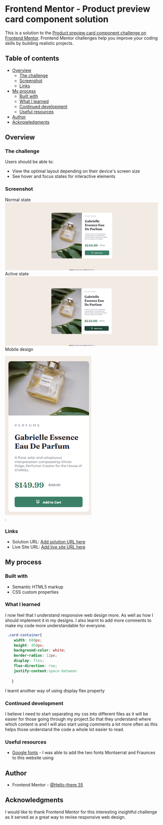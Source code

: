 # Frontend Mentor - Product preview card component solution

This is a solution to the [Product preview card component challenge on Frontend Mentor](https://www.frontendmentor.io/challenges/product-preview-card-component-GO7UmttRfa). Frontend Mentor challenges help you improve your coding skills by building realistic projects. 

## Table of contents

- [Overview](#overview)
  - [The challenge](#the-challenge)
  - [Screenshot](#screenshot)
  - [Links](#links)
- [My process](#my-process)
  - [Built with](#built-with)
  - [What I learned](#what-i-learned)
  - [Continued development](#continued-development)
  - [Useful resources](#useful-resources)
- [Author](#author)
- [Acknowledgments](#acknowledgments)

## Overview

### The challenge

Users should be able to:

- View the optimal layout depending on their device's screen size
- See hover and focus states for interactive elements

### Screenshot
Normal state
![Cart-normal](./Screenshots/Cart-normal-state.png)
Active state
![Cart-active](./Screenshots/Cart-active-state.png)
Mobile design
<div style="text-align:center, margin-left: auto; margin-top: auto;"><img src="./Screenshots/Mobile.png" /></div>.



### Links

- Solution URL: [Add solution URL here](https://your-solution-url.com)
- Live Site URL: [Add live site URL here](https://your-live-site-url.com)

## My process

### Built with

- Semantic HTML5 markup
- CSS custom properties

### What I learned

I now feel that I understand responsive web design more. As well as how I should implement it in my designs. I also learnt to add more comments to make my code more understandable for everyone.


```css
 .card-container{
    width: 600px;
    height: 450px;
    background-color: white;
    border-radius: 12px;
    display: flex;
    flex-direction: row;
    justify-content:space-between

   }
```
I learnt another way of using display flex property



### Continued development

I believe I need to start separating my css into different files as it will be easier for those going through my project.So that they understand where which content is and I will also start using comments a lot more often as this helps those understand the code a whole lot easier to read.



### Useful resources

- [Google fonts](https://fonts.google.com/) - I was able to add the two fonts Montserrat and Fraunces to this website using 

## Author


- Frontend Mentor - [@Hello-there 35](https://www.frontendmentor.io/profile/Hello-there35)




## Acknowledgments

I would like to thank Frontend Mentor for this interesting insightful challenge as it served as a great way to revise 
responsive web design.
